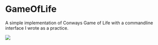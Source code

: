 # GameOfLife
A simple implementation of Conways Game of Life with a commandline interface I wrote as a practice. 

![](https://github.com/TGustavS/GameOfLife/brain.gif)

